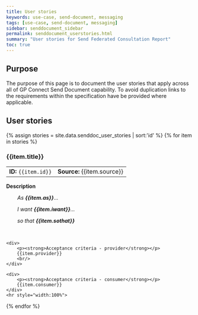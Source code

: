 ```yaml
---
title: User stories
keywords: use-case, send-document, messaging
tags: [use-case, send-document, messaging]
sidebar: senddocument_sidebar
permalink: senddocument_userstories.html
summary: "User stories for Send Federated Consultation Report"
toc: true
---
```



## Purpose ##

The purpose of this page is to document the user stories that apply across all of GP Connect Send Document capability. To avoid duplication links to the requirements within the specification have be provided where applicable.

## User stories ##

<div>
{% assign stories = site.data.senddoc_user_stories | sort:'id' %}
{% for item in stories %}

<h3> {{item.title}} </h3>

<table class='resource-attributes'>
  <tr>
	<td><strong>ID: </strong><code>{{item.id}}</code></td>
	<td><strong>Source: </strong>{{item.source}}</td>
  </tr>
</table>

<div>
	<div>	
		<p><strong>Description</strong></p>
		<p style="margin-left: 30px"><em>As <strong>{{item.as}}</strong>...</em></p>
		<p style="margin-left: 30px"><em>I want <strong>{{item.iwant}}</strong>...</em></p>
		<p style="margin-left: 30px"><em>so that <strong>{{item.sothat}}</strong></em></p>
		<br/>
	</div>

	<div>	
		<p><strong>Acceptance criteria - provider</strong></p>
		{{item.provider}}
		<br/>
	</div>

	<div>	
		<p><strong>Acceptance criteria - consumer</strong></p>
		{{item.consumer}}
	</div>
	<hr style="width:100%">
</div>


{% endfor %}